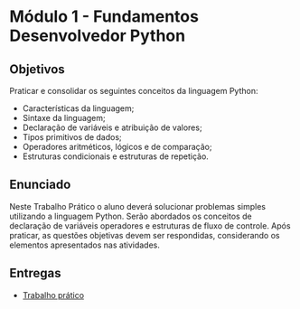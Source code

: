 # Módulo 1 - Fundamentos Desenvolvedor Python
## Objetivos
Praticar e consolidar os seguintes conceitos da linguagem Python:
- Características da linguagem;
- Sintaxe da linguagem;
- Declaração de variáveis e atribuição de valores;
- Tipos primitivos de dados;
- Operadores aritméticos, lógicos e de comparação;
- Estruturas condicionais e estruturas de repetição.
  
## Enunciado
Neste Trabalho Prático o aluno deverá solucionar problemas simples utilizando a linguagem Python. 
Serão abordados os conceitos de declaração de variáveis operadores e estruturas de fluxo de controle.
Após praticar, as questões objetivas devem ser respondidas, considerando os elementos apresentados nas atividades.

## Entregas
- <a href="https://github.com/berggama/bootcamp_embraer/blob/main/M%C3%B3dulo%201%20-%20Fundamentos/trabalho_pratico_modulo_1.ipynb">Trabalho prático</a>
</p>
